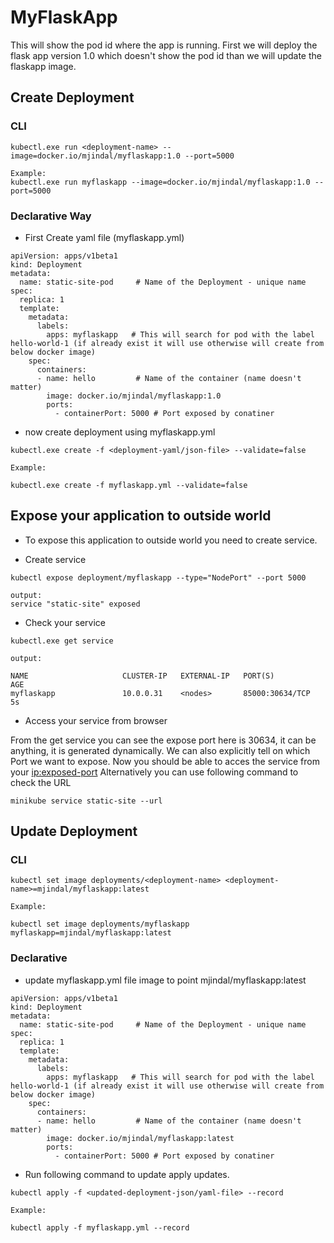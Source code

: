 # MyFlaskApp

This will show the pod id where the app is running.
First we will deploy the flask app version 1.0 which doesn't show the pod id than we will update the flaskapp image.

## Create Deployment 

### CLI
```
kubectl.exe run <deployment-name> --image=docker.io/mjindal/myflaskapp:1.0 --port=5000

Example:
kubectl.exe run myflaskapp --image=docker.io/mjindal/myflaskapp:1.0 --port=5000

```

### Declarative Way 

* First Create yaml file (myflaskapp.yml)

```
apiVersion: apps/v1beta1
kind: Deployment
metadata: 
  name: static-site-pod     # Name of the Deployment - unique name
spec:
  replica: 1
  template:
    metadata:
      labels:
        apps: myflaskapp   # This will search for pod with the label hello-world-1 (if already exist it will use otherwise will create from below docker image)
    spec:
      containers:
      - name: hello         # Name of the container (name doesn't matter)
        image: docker.io/mjindal/myflaskapp:1.0
        ports:
          - containerPort: 5000 # Port exposed by conatiner
```

* now create deployment using myflaskapp.yml

```
kubectl.exe create -f <deployment-yaml/json-file> --validate=false

Example:

kubectl.exe create -f myflaskapp.yml --validate=false
```

## Expose your application to outside world

- To expose this application to outside world you need to create service.

- Create service

```
kubectl expose deployment/myflaskapp --type="NodePort" --port 5000

output:
service "static-site" exposed
```

- Check your service

```
kubectl.exe get service

output:

NAME                     CLUSTER-IP   EXTERNAL-IP   PORT(S)             AGE
myflaskapp               10.0.0.31    <nodes>       85000:30634/TCP     5s
```
- Access your service from browser

From the get service you can see the expose port here is 30634, it can be anything, it is generated dynamically.
We can also explicitly tell on which Port we want to expose.
Now you should be able to acces the service from your <ip:exposed-port>
Alternatively you can use following command to check the URL 

```
minikube service static-site --url
```

## Update Deployment


### CLI

```
kubectl set image deployments/<deployment-name> <deployment-name>=mjindal/myflaskapp:latest

Example:

kubectl set image deployments/myflaskapp myflaskapp=mjindal/myflaskapp:latest
```

### Declarative 

* update myflaskapp.yml file image to point mjindal/myflaskapp:latest

```
apiVersion: apps/v1beta1
kind: Deployment
metadata: 
  name: static-site-pod     # Name of the Deployment - unique name
spec:
  replica: 1
  template:
    metadata:
      labels:
        apps: myflaskapp   # This will search for pod with the label hello-world-1 (if already exist it will use otherwise will create from below docker image)
    spec:
      containers:
      - name: hello         # Name of the container (name doesn't matter)
        image: docker.io/mjindal/myflaskapp:latest
        ports:
          - containerPort: 5000 # Port exposed by conatiner
```

* Run following command to update apply updates.

```
kubectl apply -f <updated-deployment-json/yaml-file> --record

Example:

kubectl apply -f myflaskapp.yml --record
```